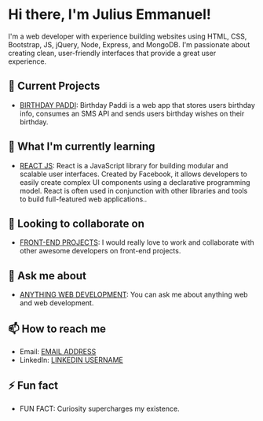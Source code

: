 # Hi there, I'm Julius Emmanuel!

I'm a web developer with experience building websites using HTML, CSS, Bootstrap, JS, jQuery, Node, Express, and MongoDB. I'm passionate about creating clean, user-friendly interfaces that provide a great user experience.

## 🔭 Current Projects

- [BIRTHDAY PADDI](#): Birthday Paddi is a web app that stores users birthday info, consumes an SMS API and sends users birthday wishes on their birthday.

## 🌱 What I'm currently learning

- [REACT JS](https://reactjs.org/): React is a JavaScript library for building modular and scalable user interfaces. Created by Facebook, it allows developers to easily create complex UI components using a declarative programming model. React is often used in conjunction with other libraries and tools to build full-featured web applications..

## 👯 Looking to collaborate on

- [FRONT-END PROJECTS](#): I would really love to work and collaborate with other awesome developers on front-end projects.

## 💬 Ask me about

- [ANYTHING WEB DEVELOPMENT](#): You can ask me about anything web and web development.

## 📫 How to reach me

- Email: [EMAIL ADDRESS](mailto:emmanueljulius192021@gmail.com)
- LinkedIn: [LINKEDIN USERNAME](https://www.linkedin.com/in/julius-emmanuel-873019172/)

## ⚡ Fun fact

- FUN FACT: Curiosity supercharges my existence.



